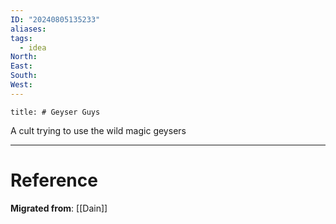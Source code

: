 ```yaml
---
ID: "20240805135233"
aliases: 
tags:
  - idea
North: 
East: 
South: 
West:
---
```

```toc
title: # Geyser Guys
```

A cult trying to use the wild magic geysers

---

# Reference

**Migrated from**: [[Dain]]